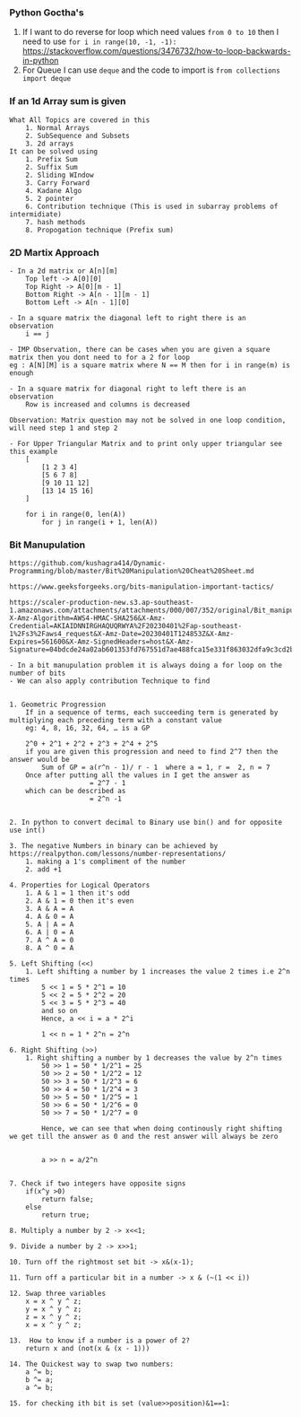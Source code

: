 ### Python Goctha's 

1. If I want to do reverse for loop which need values  `from 0 to 10` then I need to use 
    `for i in range(10, -1, -1):` 
    https://stackoverflow.com/questions/3476732/how-to-loop-backwards-in-python
2. For Queue I can use `deque` and the code to import is `from collections import deque`



### If an 1d Array sum is given
    What All Topics are covered in this
        1. Normal Arrays
        2. SubSequence and Subsets
        3. 2d arrays
    It can be solved using
        1. Prefix Sum 
        2. Suffix Sum
        2. Sliding WIndow
        3. Carry Forward
        4. Kadane Algo
        5. 2 pointer
        6. Contribution technique (This is used in subarray problems of intermidiate)
        7. hash methods
        8. Propogation technique (Prefix sum)


### 2D Martix Approach
    - In a 2d matrix or A[n][m] 
        Top left -> A[0][0] 
        Top Right -> A[0][m - 1]
        Bottom Right -> A[n - 1][m - 1]
        Bottom Left -> A[n - 1][0]
    
    - In a square matrix the diagonal left to right there is an observation 
        i == j

    - IMP Observation, there can be cases when you are given a square matrix then you dont need to for a 2 for loop
    eg : A[N][M] is a square matrix where N == M then for i in range(m) is enough

    - In a square matrix for diagonal right to left there is an observation
        Row is increased and columns is decreased
    
    Observation: Matrix question may not be solved in one loop condition, will need step 1 and step 2

    - For Upper Triangular Matrix and to print only upper triangular see this example
        [
            [1 2 3 4] 
            [5 6 7 8] 
            [9 10 11 12] 
            [13 14 15 16]
        ]

        for i in range(0, len(A))
            for j in range(i + 1, len(A))

### Bit Manupulation 

    https://github.com/kushagra414/Dynamic-Programming/blob/master/Bit%20Manipulation%20Cheat%20Sheet.md

    https://www.geeksforgeeks.org/bits-manipulation-important-tactics/

    https://scaler-production-new.s3.ap-southeast-1.amazonaws.com/attachments/attachments/000/007/352/original/Bit_manipulation_adv_febdec.pdf?X-Amz-Algorithm=AWS4-HMAC-SHA256&X-Amz-Credential=AKIAIDNNIRGHAQUQRWYA%2F20230401%2Fap-southeast-1%2Fs3%2Faws4_request&X-Amz-Date=20230401T124853Z&X-Amz-Expires=561600&X-Amz-SignedHeaders=host&X-Amz-Signature=04bdcde24a02ab601353fd767551d7ae488fca15e331f863032dfa9c3cd2b3ff

    - In a bit manupulation problem it is always doing a for loop on the number of bits
    - We can also apply contribution Technique to find


    1. Geometric Progression
        If in a sequence of terms, each succeeding term is generated by multiplying each preceding term with a constant value
        eg: 4, 8, 16, 32, 64, … is a GP

        2^0 + 2^1 + 2^2 + 2^3 + 2^4 + 2^5  
        if you are given this progression and need to find 2^7 then the answer would be
            Sum of GP = a(r^n - 1)/ r - 1  where a = 1, r =  2, n = 7
        Once after putting all the values in I get the answer as
                        = 2^7 - 1
        which can be described as 
                        = 2^n -1
    

    2. In python to convert decimal to Binary use bin() and for opposite use int()

    3. The negative Numbers in binary can be achieved by https://realpython.com/lessons/number-representations/
        1. making a 1's compliment of the number
        2. add +1
    
    4. Properties for Logical Operators
        1. A & 1 = 1 then it's odd
        2. A & 1 = 0 then it's even
        3. A & A = A
        4. A & 0 = A
        5. A | A = A
        6. A | 0 = A
        7. A ^ A = 0
        8. A ^ 0 = A

    5. Left Shifting (<<)
        1. Left shifting a number by 1 increases the value 2 times i.e 2^n times
            5 << 1 = 5 * 2^1 = 10
            5 << 2 = 5 * 2^2 = 20
            5 << 3 = 5 * 2^3 = 40
            and so on
            Hence, a << i = a * 2^i

            1 << n = 1 * 2^n = 2^n
    
    6. Right Shifting (>>)
        1. Right shifting a number by 1 decreases the value by 2^n times
            50 >> 1 = 50 * 1/2^1 = 25
            50 >> 2 = 50 * 1/2^2 = 12
            50 >> 3 = 50 * 1/2^3 = 6
            50 >> 4 = 50 * 1/2^4 = 3
            50 >> 5 = 50 * 1/2^5 = 1
            50 >> 6 = 50 * 1/2^6 = 0
            50 >> 7 = 50 * 1/2^7 = 0

            Hence, we can see that when doing continously right shifting we get till the answer as 0 and the rest answer will always be zero


            a >> n = a/2^n

    
    7. Check if two integers have opposite signs
        if(x^y >0)
            return false;
        else
            return true;

    8. Multiply a number by 2 -> x<<1;

    9. Divide a number by 2 -> x>>1;

    10. Turn off the rightmost set bit -> x&(x-1);

    11. Turn off a particular bit in a number -> x & (~(1 << i))

    12. Swap three variables
        x = x ^ y ^ z;
        y = x ^ y ^ z;
        z = x ^ y ^ z;
        x = x ^ y ^ z;

    13.  How to know if a number is a power of 2?
        return x and (not(x & (x - 1)))

    14. The Quickest way to swap two numbers:
        a ^= b;
        b ^= a; 
        a ^= b;

    15. for checking ith bit is set (value>>position)&1==1:
    